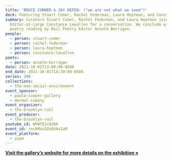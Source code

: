 ```yaml
---
title: 'BRUCE CONNER & JAY DEFEO: ("we are not what we seem")'
deck: Featuring Stuart Comer, Rachel Federman, Laura Hoptman, and Constance Lewallen
summary: Curators Stuart Comer, Rachel Federman, and Laura Hoptman join Rail
  Editor-at-Large Constance Lewallen for a conversation. We conclude with a
  poetry reading by Rail Poetry Editor Anselm Berrigan.
people:
  - person: stuart-comer
  - person: rachel-federman
  - person: laura-hoptman
  - person: constance-lewallen
poets:
  - person: anselm-berrigan
date: 2021-10-01T13:00:00-0500
end_date: 2021-10-01T14:30:00-0500
series: 398
collections:
  - the-new-social-environment
event_sponsor:
  - paula-cooper-gallery
  - dermot-comany
event_organizer:
  - the-brooklyn-rail
event_producer:
  - the-brooklyn-rail
youtube_id: WhWfE1cQ2Q0
event_id: reckMacDZnQXAvIaM
event_platform:
  - zoom
---
```

**[Visit the gallery’s website for more details on the exhibition »](https://www.paulacoopergallery.com/exhibitions/bruce-conner-jay-defeo)**